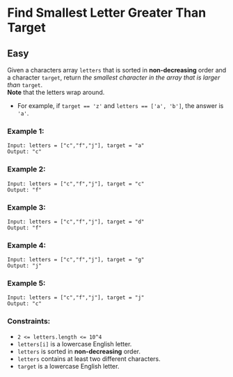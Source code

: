 # Find Smallest Letter Greater Than Target
## Easy

Given a characters array `letters` that is sorted in **non-decreasing** order and a character `target`, return *the smallest character in the array that is larger than* `target`.\
**Note** that the letters wrap around.
- For example, if `target == 'z'` and `letters == ['a', 'b']`, the answer is `'a'`.

### Example 1:
```
Input: letters = ["c","f","j"], target = "a"
Output: "c"
```

### Example 2:
```
Input: letters = ["c","f","j"], target = "c"
Output: "f"
```

### Example 3:
```
Input: letters = ["c","f","j"], target = "d"
Output: "f"
```

### Example 4:
```
Input: letters = ["c","f","j"], target = "g"
Output: "j"
```

### Example 5:
```
Input: letters = ["c","f","j"], target = "j"
Output: "c"
```

### Constraints:
- `2 <= letters.length <= 10^4`
- `letters[i]` is a lowercase English letter.
- `letters` is sorted in **non-decreasing** order.
- `letters` contains at least two different characters.
- `target` is a lowercase English letter.
